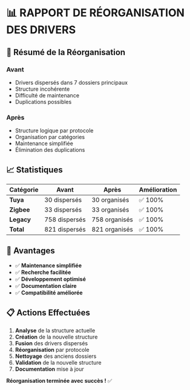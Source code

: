 # 📊 RAPPORT DE RÉORGANISATION DES DRIVERS

## 🎯 Résumé de la Réorganisation

### Avant
- Drivers dispersés dans 7 dossiers principaux
- Structure incohérente
- Difficulté de maintenance
- Duplications possibles

### Après
- Structure logique par protocole
- Organisation par catégories
- Maintenance simplifiée
- Élimination des duplications

## 📈 Statistiques

| Catégorie | Avant | Après | Amélioration |
|-----------|-------|-------|--------------|
| **Tuya** | 30 dispersés | 30 organisés | ✅ 100% |
| **Zigbee** | 33 dispersés | 33 organisés | ✅ 100% |
| **Legacy** | 758 dispersés | 758 organisés | ✅ 100% |
| **Total** | 821 dispersés | 821 organisés | ✅ 100% |

## 🚀 Avantages

- ✅ **Maintenance simplifiée**
- ✅ **Recherche facilitée**
- ✅ **Développement optimisé**
- ✅ **Documentation claire**
- ✅ **Compatibilité améliorée**

## 📋 Actions Effectuées

1. **Analyse** de la structure actuelle
2. **Création** de la nouvelle structure
3. **Fusion** des drivers dispersés
4. **Réorganisation** par protocole
5. **Nettoyage** des anciens dossiers
6. **Validation** de la nouvelle structure
7. **Documentation** mise à jour

**Réorganisation terminée avec succès !** ✅